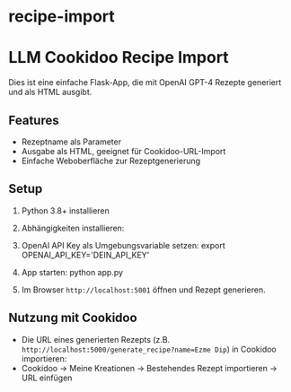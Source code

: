 # recipe-import
# LLM Cookidoo Recipe Import

Dies ist eine einfache Flask-App, die mit OpenAI GPT-4 Rezepte generiert und als HTML ausgibt.

## Features

- Rezeptname als Parameter
- Ausgabe als HTML, geeignet für Cookidoo-URL-Import
- Einfache Weboberfläche zur Rezeptgenerierung

## Setup

1. Python 3.8+ installieren
2. Abhängigkeiten installieren:

3. OpenAI API Key als Umgebungsvariable setzen:
export OPENAI_API_KEY='DEIN_API_KEY'

4. App starten:
python app.py

5. Im Browser `http://localhost:5001` öffnen und Rezept generieren.

## Nutzung mit Cookidoo

- Die URL eines generierten Rezepts (z.B. `http://localhost:5000/generate_recipe?name=Ezme Dip`) in Cookidoo importieren:
- Cookidoo -> Meine Kreationen -> Bestehendes Rezept importieren -> URL einfügen
